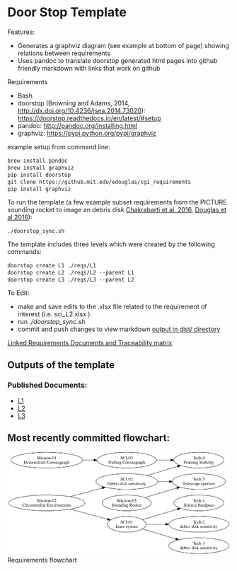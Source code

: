 #  Door Stop Template

Features:
* Generates a graphviz diagram (see example at bottom of page) showing relations between requirements
* Uses pandoc to translate doorstop generated html pages into github friendly markdown with links that work on github

Requirements

* Bash
* doorstop (Browning and Adams, 2014, http://dx.doi.org/10.4236/jsea.2014.73020): https://doorstop.readthedocs.io/en/latest/#setup
* pandoc: http://pandoc.org/installing.html
* graphviz: https://pypi.python.org/pypi/graphviz

example setup from command line:

    brew install pandoc
    brew install graphviz
    pip install doorstop
    git clone https://github.mit.edu/edouglas/cgi_requirements
    pip install graphviz

To run the template (a few example subset requirements from the PICTURE sounding rocket to image an debris disk [Chakrabarti et al. 2016](http://adsabs.harvard.edu/abs/2016JAI.....540004C), [Douglas et al 2016](http://adsabs.harvard.edu/abs/2016arXiv160700277D)):

    ./doorstop_sync.sh 
    
The template includes three levels which were created by the following commands:

    doorstop create L1 ./reqs/L1
    doorstop create L2 ./reqs/L2 --parent L1
    doorstop create L3 ./reqs/L3 --parent L2

To Edit:

* make and save edits to the .xlsx file related to the requirement of interest (i.e. sci_L2.xlsx	)
* run _./doorstop_sync.sh_
* commit and push changes to view markdown [output in dist/ directory](dist/index.markdown)




[Linked Requirements Documents and Traceability matrix](dist/index.markdown)


## Outputs of the template

### Published Documents:

-   [L1](dist/L1.markdown)
-   [L2](dist/L2.markdown)
-   [L3](dist/L3.markdown)


## Most recently committed flowchart:

![Most recently committed flowchart of requirements](Digraph.gv.png) Requirements flowchart

